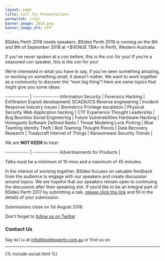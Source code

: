 ```yaml
---
layout: page
title: Call for Presentations
permalink: /cfp/
banner_image: 2018.png
banner_image_alt: CFP
---
```


BSides Perth 2018 needs speakers. BSides Perth 2018 is running on the 8th and 9th of September 2018 at <$VENUE TBA> in Perth, Western Australia.

If you’ve never spoken at a con before, this is the con for you!
If you’re a seasoned con speaker, this is the con for you!

We’re interested in what you have to say, if you’ve seen something amazing, or working on something small, it doesn’t matter. We want to work together as a community to discover the “next big thing”!
Here are some topics that might give you some ideas:
 
 
------------ | -------------
Information Security | Forensics
Hacking | Exfiltration
Exploit development| SCADA/ICS
Reverse engineering | Incident Response
Industry Issues | Biometrics
Privilege escalation | Physical Security
Web Application hacking | CTF Experience
Thought Leadership | Bug Bounties
Social Engineering | Future Vulnerabilities
Hardware Hacking | Honeypots
Software Defined Radio | Threat Modeling
Lock Picking | Blue Teaming
Identity Theft | Red Teaming
Thought Pieces | Data Recovery
Research | Tradecraft
Internet of Things | Ransomware
Security Trends |
 
 
We are **NOT KEEN** to hear:
 
------------ | -------------
Advertisements for Products |
 
 
Talks must be a minimum of 10 mins and a maximum of 45 minutes.
 
In the interest of working together, BSides focuses on valuable feedback from the audience to engage with our speakers and create discussion around topics. We are hopeful that our speakers remain open to continuing the discussion after their speaking slot.
If you’d like to be an integral part of BSides Perth 2017 by submitting a talk, [please click this link](https://docs.google.com/forms/d/e/1FAIpQLSeW8RqNYckhz5ldyE3MN2zrJmXznytNbQvJe7DmlgnB-eLjKg/viewform?usp=sf_link) and fill in the details of your submission.

Submissions close on 1st August 2018.
 
 
Don't forget to [follow us on Twitter](https://twitter.com/bsidesper)

### Contact Us

Say `Hello` at info@bsidesperth.com.au or find
us on

---

{% include social.html %}

